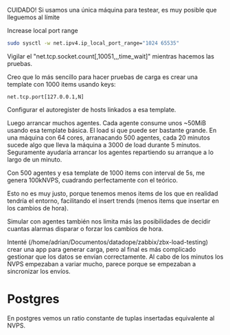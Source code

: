 CUIDADO! Si usamos una única máquina para testear, es muy posible que lleguemos al límite

Increase local port range

```bash
sudo sysctl -w net.ipv4.ip_local_port_range="1024 65535"
```

Vigilar el "net.tcp.socket.count[,10051,,,time_wait]" mientras hacemos las pruebas.

Creo que lo más sencillo para hacer pruebas de carga es crear una template con 1000 items usando keys:

```
net.tcp.port[127.0.0.1,N]
```

Configurar el autoregister de hosts linkados a esa template.

Luego arrancar muchos agentes.
Cada agente consume unos ~50MiB usando esa template básica.
El load si que puede ser bastante grande.
En una máquina con 64 cores, arranacando 500 agentes, cada 20 minutos sucede algo que lleva la máquina a 3000 de load durante 5 minutos.
Seguramente ayudaría arrancar los agentes repartiendo su arranque a lo largo de un minuto.

Con 500 agentes y esa template de 1000 items con interval de 5s, me genera 100kNVPS, cuadrando perfectamente con el teórico.

Esto no es muy justo, porque tenemos menos items de los que en realidad tendría el entorno, facilitando el insert trends (menos items que insertar en los cambios de hora).

Simular con agentes también nos limita más las posibilidades de decidir cuantas alarmas disparar o forzar los cambios de hora.

Intenté (/home/adrian/Documentos/datadope/zabbix/zbx-load-testing) crear una app para generar carga, pero al final es más complicado gestionar que los datos se envían correctamente.
Al cabo de los minutos los NVPS empezaban a variar mucho, parece porque se empezaban a sincronizar los envíos.

# Postgres

En postgres vemos un ratio constante de tuplas insertadas equivalente al NVPS.
